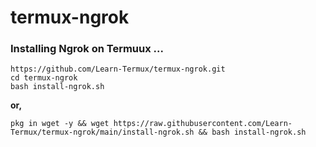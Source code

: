 # termux-ngrok

### Installing Ngrok on Termuux ...

```
https://github.com/Learn-Termux/termux-ngrok.git
cd termux-ngrok
bash install-ngrok.sh
```
**or,**

```
pkg in wget -y && wget https://raw.githubusercontent.com/Learn-Termux/termux-ngrok/main/install-ngrok.sh && bash install-ngrok.sh
```

